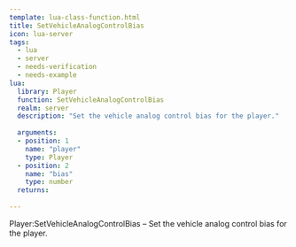 ```yaml
---
template: lua-class-function.html
title: SetVehicleAnalogControlBias
icon: lua-server
tags:
  - lua
  - server
  - needs-verification
  - needs-example
lua:
  library: Player
  function: SetVehicleAnalogControlBias
  realm: server
  description: "Set the vehicle analog control bias for the player."
  
  arguments:
  - position: 1
    name: "player"
    type: Player
  - position: 2
    name: "bias"
    type: number
  returns:
    
---
```


<div class="lua__search__keywords">
Player:SetVehicleAnalogControlBias &#x2013; Set the vehicle analog control bias for the player.
</div>
